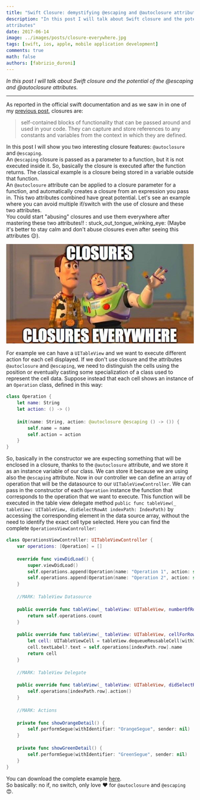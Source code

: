 ```yaml
---
title: "Swift Closure: demystifying @escaping and @autoclosure attributes"
description: "In this post I will talk about Swift closure and the potential of the @escaping and @autoclosure
attributes"
date: 2017-06-14
image: ../images/posts/closure-everywhere.jpg
tags: [swift, ios, apple, mobile application development]
comments: true
math: false
authors: [fabrizio_duroni]
---
```


*In this post I will talk about Swift closure and the potential of the @escaping and @autoclosure attributes.*

---

As reported in the official swift documentation and as we saw in in one of
my [previous post](/2017/06/02/swift-closure-syntax/ "previous post closures"), closures are:

> self-contained blocks of functionality that can be passed around and used in your code. They can capture and store references to any constants and variables from the context in which they are defined.

In this post I will show you two interesting closure features: `@autoclosure` and `@escaping`.  
An `@escaping` closure is passed as a parameter to a function, but it is not executed inside it. So, basically the
closure is executed after the function returns. The classical example is a closure being stored in a variable outside
that function.  
An `@autoclosure` attribute can be applied to a closure parameter for a function, and automatically creates a closure
from an expression you pass in. This two attributes combined have great potential. Let's see an example where you can
avoid multiple if/switch with the use of closure and these two attributes.  
You could start "abusing" closures and use them everywhere after mastering these two attributes!! :
stuck_out_tongue_winking_eye: (Maybe it's better to stay calm and don't abuse closures even after seeing this
attributes :relieved:).

![Swift closure are everywhere...](../images/posts/closure-everywhere.jpg)

For example we can have a `UITableView` and we want to execute different action for each cell displayed. If we don't use
closure and the attributes `@autoclosure` and `@escaping`, we need to distinguish the cells using the position or
eventually casting some specialization of a class used to represent the cell data. Suppose instead that each cell shows
an instance of an `Operation` class, defined in this way:

```swift
class Operation {
    let name: String
    let action: () -> ()

    init(name: String, action: @autoclosure @escaping () -> ()) {
        self.name = name
        self.action = action
    }
}
```

So, basically in the constructor we are expecting something that will be enclosed in a closure, thanks to
the `@autoclosure` attribute, and we store it as an instance variable of our class. We can store it because we are using
also the `@escaping` attribute. Now in our controller we can define an array of operation that will be the datasource to
our `UITableViewController`. We can pass in the constructor of each `Operation` instance the function that corresponds
to the operation that we want to execute. This function will be executed in the table view delegate
method `public func tableView(_ tableView: UITableView, didSelectRowAt indexPath: IndexPath)` by accessing the
corresponding element in the data source array, without the need to identify the exact cell type selected. Here you can
find the complete `OperationsViewController`:

```swift
class OperationsViewController: UITableViewController {
    var operations: [Operation] = []

    override func viewDidLoad() {
        super.viewDidLoad()
        self.operations.append(Operation(name: "Operation 1", action: self.showOrangeDetail()))
        self.operations.append(Operation(name: "Operation 2", action: self.showGreenDetail()))
    }

    //MARK: TableView Datasource

    public override func tableView(_ tableView: UITableView, numberOfRowsInSection section: Int) -> Int {
        return self.operations.count
    }

    public override func tableView(_ tableView: UITableView, cellForRowAt indexPath: IndexPath) -> UITableViewCell {
        let cell: UITableViewCell = tableView.dequeueReusableCell(withIdentifier: "OperationCell")!
        cell.textLabel?.text = self.operations[indexPath.row].name
        return cell
    }

    //MARK: TableView Delegate

    public override func tableView(_ tableView: UITableView, didSelectRowAt indexPath: IndexPath) {
        self.operations[indexPath.row].action()
    }

    //MARK: Actions

    private func showOrangeDetail() {
        self.performSegue(withIdentifier: "OrangeSegue", sender: nil)
    }

    private func showGreenDetail() {
        self.performSegue(withIdentifier: "GreenSegue", sender: nil)
    }
}
```

You can download the complete example [here](https://github.com/chicio/Autoclosure-and-Escaping "autoclosure example link").  
So basically: no if, no switch, only love :heart: for `@autoclosure` and `@escaping` :heart_eyes:.
